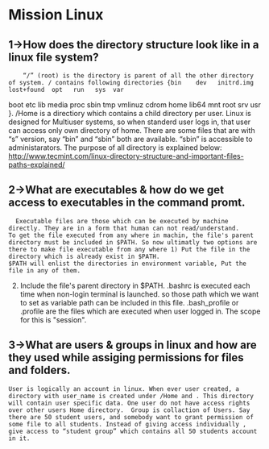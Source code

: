 


Mission Linux
==========
1->How does the directory structure look like in a linux file system?
------------------------------------------------------------------------------------


		“/” (root) is the directory is parent of all the other directory of system. / contains following directories {bin    dev   initrd.img  lost+found  opt   run   sys  var
 boot   etc   lib   media       proc  sbin  tmp  vmlinuz
 cdrom  home  lib64       mnt         root  srv   usr
}. /Home is a directiory which contains a child directory per user. Linux is designed for Multiuser systems, so when standerd user logs in, that user can access only own directory of home. There are some files that are with “s” version, say “bin” and “sbin” both are available. “sbin” is accessible to administarators. 
The purpose of all directory is explained below:
 http://www.tecmint.com/linux-directory-structure-and-important-files-paths-explained/


2->What are executables & how do we get access to executables in the command promt.
----------------------------------------------------------------------------------------------------------


	  Executable files are those which can be executed by machine directly. They are in a form that human can not read/understand.
	To get the file executed from any where in machin, the file's parent directory must be included in $PATH. So now ultimatly two options are there to make file executable from any where 1) Put the file in the directory which is already exist in $PATH.
	$PATH will enlist the directories in environment variable, Put the file in any of them.
2) Include the file's parent directory in $PATH.
	.bashrc is executed each time when non-login terminal is launched. so those path which we want to set as variable path can be included in this file. 
	.bash_profile or .profile are the files which are executed when user logged in. The scope for this is "session". 

3->What are users &  groups in linux and how are they used while assiging permissions for files and folders.
------------------------------------------------------------------------------------------------------------------------


	User is logically an account in linux. When ever user created, a directory with user_name is created under /Home and . This directory will contain user specific data. One user do not have access rights over other users Home directory.  Group is collaction of Users. Say there are 50 student users, and somebody want to grant permission of some file to all students. Instead of giving access individually , give access to “student group” which contains all 50 students account in it. 

